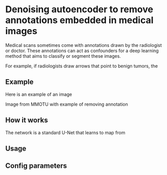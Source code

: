# Denoising autoencoder to remove annotations embedded in medical images

Medical scans sometimes come with annotations drawn by the radiologist or doctor. These annotations can act as confounders for a deep learning method that aims to classify or segment these images.

For example, if radiologists draw arrows that point to benign tumors, the 

## Example

Here is an example of an image

Image from MMOTU with example of removing annotation

## How it works

The network is a standard U-Net that learns to map from 

## Usage



## Config parameters

